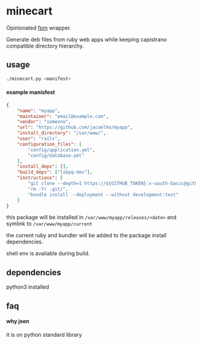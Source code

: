 # minecart

Opinionated [fpm](https://github.com/jordansissel/fpm) wrapper.

Generate deb files from ruby web apps while keeping capistrano compatible directory hierarchy.


## usage

```bash
./minecart.py <manifest>
```

#### example manisfest

```json
{
	"name": "myapp",
	"maintainer": "email@example.com",
	"vendor": "someone",
	"url": "https://github.com/jacoelho/myapp",
	"install_directory": "/var/www/",
	"user": "rails",
	"configuration_files": [
		"config/application.yml",
		"config/database.yml"
	],
	"install_deps": [],
	"build_deps": ["libpq-dev"],
	"instructions": [
		"git clone --depth=1 https://${GITHUB_TOKEN}:x-oauth-basic@github.com/jacoelho/myapp.git .",
		"rm -fr .git/",
		"bundle install --deployment --without development:test"
	]
}
```

this package will be installed in ```/var/www/myapp/releases/<date>``` and symlink to ```/var/www/myapp/current```

the current ruby and bundler will be added to the package install dependencies.

shell env is available during build.

## dependencies

python3 installed

## faq

#### why json
it is on python standard library
